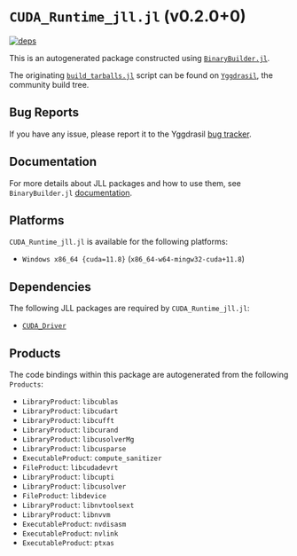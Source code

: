 # `CUDA_Runtime_jll.jl` (v0.2.0+0)

[![deps](https://juliahub.com/docs/CUDA_Runtime_jll/deps.svg)](https://juliahub.com/ui/Packages/CUDA_Runtime_jll/Hs50y?page=2)

This is an autogenerated package constructed using [`BinaryBuilder.jl`](https://github.com/JuliaPackaging/BinaryBuilder.jl).

The originating [`build_tarballs.jl`](https://github.com/JuliaPackaging/Yggdrasil/blob/f91719b5c1a2d681ca1a7b9507b013ebe874f9d3/C/CUDA/CUDA_Runtime/build_tarballs.jl) script can be found on [`Yggdrasil`](https://github.com/JuliaPackaging/Yggdrasil/), the community build tree.

## Bug Reports

If you have any issue, please report it to the Yggdrasil [bug tracker](https://github.com/JuliaPackaging/Yggdrasil/issues).

## Documentation

For more details about JLL packages and how to use them, see `BinaryBuilder.jl` [documentation](https://docs.binarybuilder.org/stable/jll/).

## Platforms

`CUDA_Runtime_jll.jl` is available for the following platforms:

* `Windows x86_64 {cuda=11.8}` (`x86_64-w64-mingw32-cuda+11.8`)

## Dependencies

The following JLL packages are required by `CUDA_Runtime_jll.jl`:

* [`CUDA_Driver`](https://github.com/JuliaBinaryWrappers/CUDA_Driver.jl)

## Products

The code bindings within this package are autogenerated from the following `Products`:

* `LibraryProduct`: `libcublas`
* `LibraryProduct`: `libcudart`
* `LibraryProduct`: `libcufft`
* `LibraryProduct`: `libcurand`
* `LibraryProduct`: `libcusolverMg`
* `LibraryProduct`: `libcusparse`
* `ExecutableProduct`: `compute_sanitizer`
* `FileProduct`: `libcudadevrt`
* `LibraryProduct`: `libcupti`
* `LibraryProduct`: `libcusolver`
* `FileProduct`: `libdevice`
* `LibraryProduct`: `libnvtoolsext`
* `LibraryProduct`: `libnvvm`
* `ExecutableProduct`: `nvdisasm`
* `ExecutableProduct`: `nvlink`
* `ExecutableProduct`: `ptxas`
